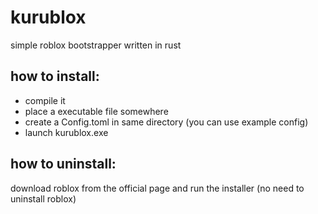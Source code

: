 # kurublox
simple roblox bootstrapper written in rust
## how to install:
* compile it
* place a executable file somewhere
* create a Config.toml in same directory (you can use example config)
* launch kurublox.exe
## how to uninstall:
download roblox from the official page and run the installer (no need to uninstall roblox)

